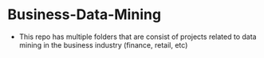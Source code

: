 # Business-Data-Mining
- This repo has multiple folders that are consist of projects related to data mining in the business industry (finance, retail, etc)
